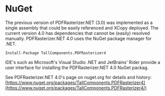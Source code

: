 # NuGet

The previous version of PDFRasterizer.NET (3.0) was implemented as a single assembly that could be easily referenced and XCopy deployed. 
The current version 4.0 has dependencies that cannot be (easily) resolved manually. PDFRasterizer.NET 4.0 uses the NuGet package manager for .NET.

```
Install-Package TallComponents.PDFRasterizer4
```

IDE's such as Microsoft's Visual Studio .NET and JetBrains' Rider provide a user interface for installing the PDFRasterizer.NET 4.0 NuGet packag.

See PDFRasterizer.NET 4.0's page on nuget.org for details and history:
[https://www.nuget.org/packages/TallComponents.PDFRasterizer4](https://www.nuget.org/packages/TallComponents.PDFRasterizer4/)

